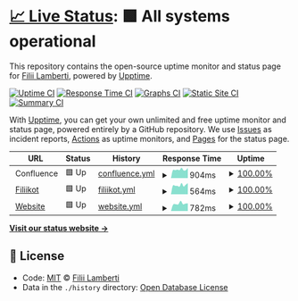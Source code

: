 # [📈 Live Status](https://filii-lamberti.github.io/uptime): <!--live status--> **🟩 All systems operational**

This repository contains the open-source uptime monitor and status page for [Filii Lamberti](https://filii-lamberti.github.io/uptime), powered by [Upptime](https://github.com/upptime/upptime).

[![Uptime CI](https://github.com/koj-co/upptime/workflows/Uptime%20CI/badge.svg)](https://github.com/koj-co/upptime/actions?query=workflow%3A%22Uptime+CI%22)
[![Response Time CI](https://github.com/koj-co/upptime/workflows/Response%20Time%20CI/badge.svg)](https://github.com/koj-co/upptime/actions?query=workflow%3A%22Response+Time+CI%22)
[![Graphs CI](https://github.com/koj-co/upptime/workflows/Graphs%20CI/badge.svg)](https://github.com/koj-co/upptime/actions?query=workflow%3A%22Graphs+CI%22)
[![Static Site CI](https://github.com/koj-co/upptime/workflows/Static%20Site%20CI/badge.svg)](https://github.com/koj-co/upptime/actions?query=workflow%3A%22Static+Site+CI%22)
[![Summary CI](https://github.com/koj-co/upptime/workflows/Summary%20CI/badge.svg)](https://github.com/koj-co/upptime/actions?query=workflow%3A%22Summary+CI%22)

With [Upptime](https://upptime.js.org), you can get your own unlimited and free uptime monitor and status page, powered entirely by a GitHub repository. We use [Issues](https://github.com/filii-lamberti/uptime/issues) as incident reports, [Actions](https://github.com/filii-lamberti/uptime/actions) as uptime monitors, and [Pages](https://filii-lamberti.github.io/uptime) for the status page.

<!--start: status pages-->
<!-- This summary is generated by Upptime (https://github.com/upptime/upptime) -->
<!-- Do not edit this manually, your changes will be overwritten -->
<!-- prettier-ignore -->
| URL | Status | History | Response Time | Uptime |
| --- | ------ | ------- | ------------- | ------ |
| <img alt="" src="https://favicons.githubusercontent.com/null" height="13"> Confluence | 🟩 Up | [confluence.yml](https://github.com/filii-lamberti/uptime/commits/master/history/confluence.yml) | <details><summary><img alt="Response time graph" src="./graphs/confluence/response-time-week.png" height="20"> 904ms</summary><br><a href="https://filii-lamberti.github.io/uptime/history/confluence"><img alt="Response time 895" src="https://img.shields.io/endpoint?url=https%3A%2F%2Fraw.githubusercontent.com%2Ffilii-lamberti%2Fuptime%2Fmaster%2Fapi%2Fconfluence%2Fresponse-time.json"></a><br><a href="https://filii-lamberti.github.io/uptime/history/confluence"><img alt="24-hour response time 1069" src="https://img.shields.io/endpoint?url=https%3A%2F%2Fraw.githubusercontent.com%2Ffilii-lamberti%2Fuptime%2Fmaster%2Fapi%2Fconfluence%2Fresponse-time-day.json"></a><br><a href="https://filii-lamberti.github.io/uptime/history/confluence"><img alt="7-day response time 904" src="https://img.shields.io/endpoint?url=https%3A%2F%2Fraw.githubusercontent.com%2Ffilii-lamberti%2Fuptime%2Fmaster%2Fapi%2Fconfluence%2Fresponse-time-week.json"></a><br><a href="https://filii-lamberti.github.io/uptime/history/confluence"><img alt="30-day response time 895" src="https://img.shields.io/endpoint?url=https%3A%2F%2Fraw.githubusercontent.com%2Ffilii-lamberti%2Fuptime%2Fmaster%2Fapi%2Fconfluence%2Fresponse-time-month.json"></a><br><a href="https://filii-lamberti.github.io/uptime/history/confluence"><img alt="1-year response time 895" src="https://img.shields.io/endpoint?url=https%3A%2F%2Fraw.githubusercontent.com%2Ffilii-lamberti%2Fuptime%2Fmaster%2Fapi%2Fconfluence%2Fresponse-time-year.json"></a></details> | <details><summary><a href="https://filii-lamberti.github.io/uptime/history/confluence">100.00%</a></summary><a href="https://filii-lamberti.github.io/uptime/history/confluence"><img alt="All-time uptime 100.00%" src="https://img.shields.io/endpoint?url=https%3A%2F%2Fraw.githubusercontent.com%2Ffilii-lamberti%2Fuptime%2Fmaster%2Fapi%2Fconfluence%2Fuptime.json"></a><br><a href="https://filii-lamberti.github.io/uptime/history/confluence"><img alt="24-hour uptime 100.00%" src="https://img.shields.io/endpoint?url=https%3A%2F%2Fraw.githubusercontent.com%2Ffilii-lamberti%2Fuptime%2Fmaster%2Fapi%2Fconfluence%2Fuptime-day.json"></a><br><a href="https://filii-lamberti.github.io/uptime/history/confluence"><img alt="7-day uptime 100.00%" src="https://img.shields.io/endpoint?url=https%3A%2F%2Fraw.githubusercontent.com%2Ffilii-lamberti%2Fuptime%2Fmaster%2Fapi%2Fconfluence%2Fuptime-week.json"></a><br><a href="https://filii-lamberti.github.io/uptime/history/confluence"><img alt="30-day uptime 100.00%" src="https://img.shields.io/endpoint?url=https%3A%2F%2Fraw.githubusercontent.com%2Ffilii-lamberti%2Fuptime%2Fmaster%2Fapi%2Fconfluence%2Fuptime-month.json"></a><br><a href="https://filii-lamberti.github.io/uptime/history/confluence"><img alt="1-year uptime 100.00%" src="https://img.shields.io/endpoint?url=https%3A%2F%2Fraw.githubusercontent.com%2Ffilii-lamberti%2Fuptime%2Fmaster%2Fapi%2Fconfluence%2Fuptime-year.json"></a></details>
| <img alt="" src="https://favicons.githubusercontent.com/ishetfiliikotopen.be" height="13"> [Filiikot](https://ishetfiliikotopen.be/) | 🟩 Up | [filiikot.yml](https://github.com/filii-lamberti/uptime/commits/master/history/filiikot.yml) | <details><summary><img alt="Response time graph" src="./graphs/filiikot/response-time-week.png" height="20"> 564ms</summary><br><a href="https://filii-lamberti.github.io/uptime/history/filiikot"><img alt="Response time 713" src="https://img.shields.io/endpoint?url=https%3A%2F%2Fraw.githubusercontent.com%2Ffilii-lamberti%2Fuptime%2Fmaster%2Fapi%2Ffiliikot%2Fresponse-time.json"></a><br><a href="https://filii-lamberti.github.io/uptime/history/filiikot"><img alt="24-hour response time 688" src="https://img.shields.io/endpoint?url=https%3A%2F%2Fraw.githubusercontent.com%2Ffilii-lamberti%2Fuptime%2Fmaster%2Fapi%2Ffiliikot%2Fresponse-time-day.json"></a><br><a href="https://filii-lamberti.github.io/uptime/history/filiikot"><img alt="7-day response time 564" src="https://img.shields.io/endpoint?url=https%3A%2F%2Fraw.githubusercontent.com%2Ffilii-lamberti%2Fuptime%2Fmaster%2Fapi%2Ffiliikot%2Fresponse-time-week.json"></a><br><a href="https://filii-lamberti.github.io/uptime/history/filiikot"><img alt="30-day response time 713" src="https://img.shields.io/endpoint?url=https%3A%2F%2Fraw.githubusercontent.com%2Ffilii-lamberti%2Fuptime%2Fmaster%2Fapi%2Ffiliikot%2Fresponse-time-month.json"></a><br><a href="https://filii-lamberti.github.io/uptime/history/filiikot"><img alt="1-year response time 713" src="https://img.shields.io/endpoint?url=https%3A%2F%2Fraw.githubusercontent.com%2Ffilii-lamberti%2Fuptime%2Fmaster%2Fapi%2Ffiliikot%2Fresponse-time-year.json"></a></details> | <details><summary><a href="https://filii-lamberti.github.io/uptime/history/filiikot">100.00%</a></summary><a href="https://filii-lamberti.github.io/uptime/history/filiikot"><img alt="All-time uptime 99.93%" src="https://img.shields.io/endpoint?url=https%3A%2F%2Fraw.githubusercontent.com%2Ffilii-lamberti%2Fuptime%2Fmaster%2Fapi%2Ffiliikot%2Fuptime.json"></a><br><a href="https://filii-lamberti.github.io/uptime/history/filiikot"><img alt="24-hour uptime 100.00%" src="https://img.shields.io/endpoint?url=https%3A%2F%2Fraw.githubusercontent.com%2Ffilii-lamberti%2Fuptime%2Fmaster%2Fapi%2Ffiliikot%2Fuptime-day.json"></a><br><a href="https://filii-lamberti.github.io/uptime/history/filiikot"><img alt="7-day uptime 100.00%" src="https://img.shields.io/endpoint?url=https%3A%2F%2Fraw.githubusercontent.com%2Ffilii-lamberti%2Fuptime%2Fmaster%2Fapi%2Ffiliikot%2Fuptime-week.json"></a><br><a href="https://filii-lamberti.github.io/uptime/history/filiikot"><img alt="30-day uptime 99.93%" src="https://img.shields.io/endpoint?url=https%3A%2F%2Fraw.githubusercontent.com%2Ffilii-lamberti%2Fuptime%2Fmaster%2Fapi%2Ffiliikot%2Fuptime-month.json"></a><br><a href="https://filii-lamberti.github.io/uptime/history/filiikot"><img alt="1-year uptime 99.93%" src="https://img.shields.io/endpoint?url=https%3A%2F%2Fraw.githubusercontent.com%2Ffilii-lamberti%2Fuptime%2Fmaster%2Fapi%2Ffiliikot%2Fuptime-year.json"></a></details>
| <img alt="" src="https://favicons.githubusercontent.com/filii.be" height="13"> [Website](https://filii.be/) | 🟩 Up | [website.yml](https://github.com/filii-lamberti/uptime/commits/master/history/website.yml) | <details><summary><img alt="Response time graph" src="./graphs/website/response-time-week.png" height="20"> 782ms</summary><br><a href="https://filii-lamberti.github.io/uptime/history/website"><img alt="Response time 787" src="https://img.shields.io/endpoint?url=https%3A%2F%2Fraw.githubusercontent.com%2Ffilii-lamberti%2Fuptime%2Fmaster%2Fapi%2Fwebsite%2Fresponse-time.json"></a><br><a href="https://filii-lamberti.github.io/uptime/history/website"><img alt="24-hour response time 807" src="https://img.shields.io/endpoint?url=https%3A%2F%2Fraw.githubusercontent.com%2Ffilii-lamberti%2Fuptime%2Fmaster%2Fapi%2Fwebsite%2Fresponse-time-day.json"></a><br><a href="https://filii-lamberti.github.io/uptime/history/website"><img alt="7-day response time 782" src="https://img.shields.io/endpoint?url=https%3A%2F%2Fraw.githubusercontent.com%2Ffilii-lamberti%2Fuptime%2Fmaster%2Fapi%2Fwebsite%2Fresponse-time-week.json"></a><br><a href="https://filii-lamberti.github.io/uptime/history/website"><img alt="30-day response time 787" src="https://img.shields.io/endpoint?url=https%3A%2F%2Fraw.githubusercontent.com%2Ffilii-lamberti%2Fuptime%2Fmaster%2Fapi%2Fwebsite%2Fresponse-time-month.json"></a><br><a href="https://filii-lamberti.github.io/uptime/history/website"><img alt="1-year response time 787" src="https://img.shields.io/endpoint?url=https%3A%2F%2Fraw.githubusercontent.com%2Ffilii-lamberti%2Fuptime%2Fmaster%2Fapi%2Fwebsite%2Fresponse-time-year.json"></a></details> | <details><summary><a href="https://filii-lamberti.github.io/uptime/history/website">100.00%</a></summary><a href="https://filii-lamberti.github.io/uptime/history/website"><img alt="All-time uptime 100.00%" src="https://img.shields.io/endpoint?url=https%3A%2F%2Fraw.githubusercontent.com%2Ffilii-lamberti%2Fuptime%2Fmaster%2Fapi%2Fwebsite%2Fuptime.json"></a><br><a href="https://filii-lamberti.github.io/uptime/history/website"><img alt="24-hour uptime 100.00%" src="https://img.shields.io/endpoint?url=https%3A%2F%2Fraw.githubusercontent.com%2Ffilii-lamberti%2Fuptime%2Fmaster%2Fapi%2Fwebsite%2Fuptime-day.json"></a><br><a href="https://filii-lamberti.github.io/uptime/history/website"><img alt="7-day uptime 100.00%" src="https://img.shields.io/endpoint?url=https%3A%2F%2Fraw.githubusercontent.com%2Ffilii-lamberti%2Fuptime%2Fmaster%2Fapi%2Fwebsite%2Fuptime-week.json"></a><br><a href="https://filii-lamberti.github.io/uptime/history/website"><img alt="30-day uptime 100.00%" src="https://img.shields.io/endpoint?url=https%3A%2F%2Fraw.githubusercontent.com%2Ffilii-lamberti%2Fuptime%2Fmaster%2Fapi%2Fwebsite%2Fuptime-month.json"></a><br><a href="https://filii-lamberti.github.io/uptime/history/website"><img alt="1-year uptime 100.00%" src="https://img.shields.io/endpoint?url=https%3A%2F%2Fraw.githubusercontent.com%2Ffilii-lamberti%2Fuptime%2Fmaster%2Fapi%2Fwebsite%2Fuptime-year.json"></a></details>

<!--end: status pages-->

[**Visit our status website →**](https://filii-lamberti.github.io/uptime)

## 📄 License

- Code: [MIT](./LICENSE) © [Filii Lamberti](https://filii-lamberti.github.io/uptime)
- Data in the `./history` directory: [Open Database License](https://opendatacommons.org/licenses/odbl/1-0/)
